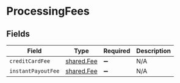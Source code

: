 # ProcessingFees


## Fields

| Field                                           | Type                                            | Required                                        | Description                                     |
| ----------------------------------------------- | ----------------------------------------------- | ----------------------------------------------- | ----------------------------------------------- |
| `creditCardFee`                                 | [shared.Fee](../../../sdk/models/shared/fee.md) | :heavy_minus_sign:                              | N/A                                             |
| `instantPayoutFee`                              | [shared.Fee](../../../sdk/models/shared/fee.md) | :heavy_minus_sign:                              | N/A                                             |